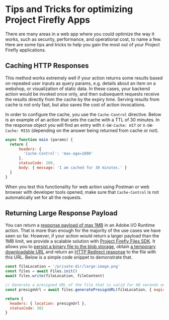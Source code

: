 # Tips and Tricks for optimizing Project Firefly Apps

There are many areas in a web app where you could optimize the way it works, such as security, performance, and operational cost, to name a few. Here are some tips and tricks to help you gain the most out of your Project Firefly applications.

## Caching HTTP Responses

This method works extremely well if your action returns some results based on repeated user inputs as query params, e.g. details about an item on a webshop, or visualization of static data. In these cases, your backend action would be invoked once only, and then subsequent requests receive the results directly from the  cache by the expiry time. Serving results from cache is not only fast, but also saves the cost of action invocations.

In order to configure the cache, you use the `Cache-Control` directive. Below is an example of an action that sets the cache with a TTL of 30 minutes. In the response object you will find an entry with `X-GW-Cache: HIT` or `X-GW-Cache: MISS` (depending on the answer being returned from cache or not).

```javascript
async function main (params) {
  return {
      headers: {
        'Cache-Control': 'max-age=1800'
      },
      statusCode: 200,
      body: { message: 'I am cached for 30 minutes.' }
  }
}
```

When you test this functionality for web action using Postman or web browser with developer tools opened, make sure that `Cache-Control` is not automatically set for all the requests.

## Returning Large Response Payload

You can return a [response payload of max 1MB](https://github.com/AdobeDocs/adobeio-runtime/blob/master/guides/system_settings.md) in an Adobe I/O Runtime action. That is more than enough for the majority of the use cases we have seen so far. However, if your action would return a larger payload than the 1MB limit, we provide a scalable solution with [Project Firefly Files SDK](https://github.com/adobe/aio-lib-files). It allows you to [persist a binary file to the blob storage](https://github.com/adobe/aio-lib-files/blob/master/doc/api.md#Files+write), obtain [a temporary downloadable URL](https://github.com/adobe/aio-lib-files/blob/master/doc/api.md#Files+generatePresignURL) and return an [HTTP Redirect response](https://developer.mozilla.org/en-US/docs/Web/HTTP/Status/302) to the file with this URL. Below is a simple code snippet to demonstrate that.

```javascript
const fileLocation = '/private-dir/large-image.png'
const files = await Files.init()
await files.write(fileLocation, fileContent)

// Generate a presigned URL of the file that is valid for 60 seconds only
const presignUrl = await files.generatePresignURL(fileLocation, { expiryInSeconds: 60 })

return {
  headers: { location: presignUrl }, 
  statusCode: 302
}
```
